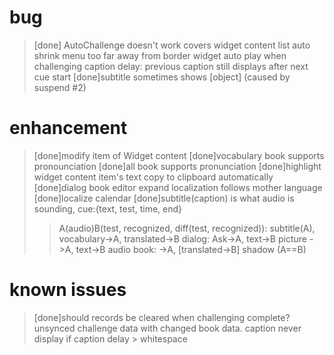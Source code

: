 bug
===
> [done] AutoChallenge doesn't work
> <Loadding/> covers widget content list
> auto shrink menu too far away from border
> widget auto play when challenging
> caption delay: previous caption still displays after next cue start
> [done]subtitle sometimes shows [object] (caused by suspend #2)


enhancement
===
> [done]modify item of Widget content
> [done]vocabulary book supports pronounciation
> [done]all book supports pronunciation
> [done]highlight widget content item's text copy to clipboard automatically
> [done]dialog book editor expand 
> localization follows mother language
> [done]localize calendar
> [done]subtitle(caption) is what audio is sounding, cue:{text, test, time, end}
 >> A(audio)B(test, recognized, diff(test, recognized)): subtitle(A), 
 >> vocabulary->A, translated->B
 >> dialog: Ask->A, text->B
 >> picture ->A, text->B
 >> audio book: ->A, [translated->B]
 >> shadow (A==B) 
 


known issues
===
> [done]should records be cleared when challenging complete?
> unsynced challenge data with changed book data.
> caption never display if caption delay > whitespace

